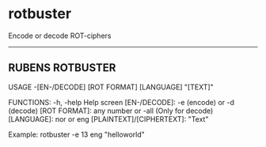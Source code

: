 # rotbuster
Encode or decode ROT-ciphers

----------------
RUBENS ROTBUSTER
----------------
USAGE
	-[EN-/DECODE] [ROT FORMAT] [LANGUAGE] "[TEXT]" 
	
FUNCTIONS:
	-h, -help 			            Help screen
	[EN-/DECODE]: 			        -e (encode) or -d (decode)
	[ROT FORMAT]: 		    	    any number or -all (Only for decode)
	[LANGUAGE]: 			          nor or eng
	[PLAINTEXT]/[CIPHERTEXT]: 	"Text"


Example: rotbuster -e 13 eng "helloworld"
